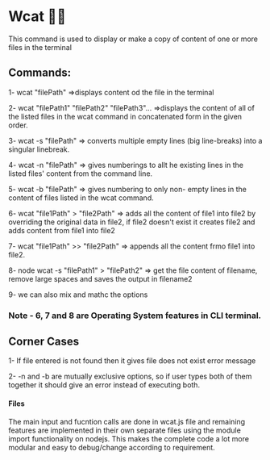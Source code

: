 # Wcat 🚀🚀

This command is used to display or make a copy of content of one or more files in the terminal


## Commands:

1- wcat "filePath" =>displays content od the file in the terminal

2- wcat "filePath1" "filePath2" "filePath3"... =>displays the content of all of the listed files in the wcat command in concatenated form in the given order.

3- wcat -s "filePath" => converts multiple empty lines (big line-breaks) into a singular linebreak.

4- wcat -n "filePath" => gives numberings to allt he existing lines in the listed files' content from the command line.

5- wcat -b "filePath" => gives numbering to only non- empty lines in the content of files listed in the wcat command.

6- wcat "file1Path" > "file2Path"   => adds all the content of file1 into file2 by overriding the original data in file2, if file2 doesn't exist it creates file2 and adds content from file1 into file2

7- wcat "file1Path" >> "file2Path"  => appends all the content frmo file1 into file2. 

8- node wcat -s "filePath1" > "filePath2" => get the file content of filename, remove large spaces and saves the output in filename2

9- we can also mix and mathc the options

### Note - 6, 7 and 8 are Operating System features in CLI terminal.


## Corner Cases
1- If file entered is not found then it gives file does not exist error message

2- -n and -b are mutually exclusive options, so if user types both of them together it should give an error instead of executing both.

#### Files 

The main input and fucntion calls are done in wcat.js file and remaining features are implemented in their own separate files using the module import functionality on nodejs. This makes the complete code a lot more modular and easy to debug/change according to requirement.